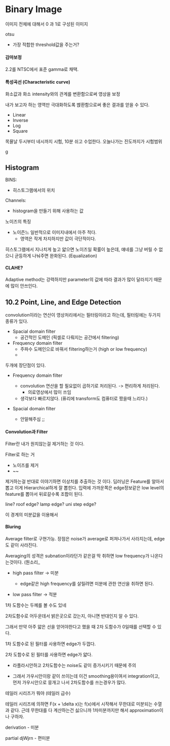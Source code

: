 # Binary Image

 이미지 전체에 대해서 0 과 1로 구성된 이미지



 otsu

- 가장 적합한 threshold값을 주는거?



#### 감마보정

2.2를 NTSC에서 표준 gamma로 채택.



#### 특성곡선 (Characteristic curve)

화소값과 화소 intensity와의 관계를 변환함으로써 영상을 보정

내가 보고자 하는 영역만 극대화하도록 볁환함으로써 좋은 결과를 얻을 수 있다.

- Linear
- Inverse
- Log
- Square



목욜날 두시부터 네시까지 시험, 10분 쉬고 수업한다. 오늘나가는 진도까지가 시험범위

g



## Histogram

BINS:

- 히스토그램에서의 위치

Channels:

- histogram을 만들기 위해 사용하는 값





노이즈의 특징

- 노이즌느 일반적으로 이미지내에서 아주 적다.
  - 영역은 작게 차지하지만 값이 극단적이다. 

히스토그램에서 지나치게 높고 얇으면 노이즈일 확률이 높은데, 얘네를 그냥 버릴 수 없으니 균등하게 나눠주면 완화된다. (Equalization)



#### CLAHE?

Adaptive method는 강력하지만 parameter의 값에 따라 결과가 많이 달라지기 때문에 많이 안쓰인다.





## 10.2 Point, Line, and Edge Detection

convolution이라는 연산이 영상처리에서는 필터링이라고 하는데, 필터링에는 두가지 종류가 있다.

- Spacial domain filter
  - 공간적인 도메인 (픽셀로 다뤄지는 공간에서 filtering)
- Frequency domain filter
  - 주파수 도메인으로 바꿔서 filtering하는거 (high or low frequency)
  - 

두개에 장단점이 있다.

- Frequency domain filter
  - convolution 연산을 할 필요없이 곱하기로 처리된다. -> 편리하게 처리된다.
    - 의료영상에서 많이 쓰임
  - 생각보다 빠르지않다. (퓨리에 transform도 컴퓨터로 짰을때 느리다.)

- Spacial domain filter
  - 안말해주심 ;;



#### Convolution과 Filter

Filter란 내가 원치않는걸 제거하는 것 이다.

Filter로 하는 거

- 노이즈를 제거
- ~~

제거하는걸 반대로 이야기하면 이상치를 추출하는 것 이다. 딥러닝은 Feature를 알아서 뽑고 이게 Hierarchical하게 잘 뽑힌다. 입력에 가까운쪽은 edge정보같은 low level의 feature를 뽑아서 뒤로갈수록 조합이 된다.



line? roof edge? lamp edge? uni step edge?

이 경계의 미분값을 이용해서 





#### Bluring

Average filter로 구현가능. 장점은 noise가 average로 퍼져나가서 사라지는데, edge도 같이 사라진다.  

Averaging의 성격은 subnation이라던가 같은걸 딱 취하면 low frequency가 나온다는것이다. (뭔소리_

- high pass filter -> 미분
  - edge같은 high frequency를 살릴려면 미분에 관한 연산을 취하면 된다. 

- low pass filter -> 적분

1차 도함수는 두께를 볼 수도 있네

2차도함수로 어두운데서 밝은곳으로 갔는지, 아니면 반대인지 알 수 있다.



그래서 만약 아주 얇은 선을 얻어야한다고 했을 때 2차 도함수가 0일때를 선택할 수 있다.



1차 도함수로 된 필터를 사용하면 edge가 두껍다.

2차 도함수로 된 필터를 사용하면 edge가 얇다.

-  라플라시안하고 2차도함수는 noise도 같이 증가시키기 때문에 주의

- 그래서 가우시안이랑 같이 쓰이는데 이건 smoothing용이여서 integration이고, 먼저 가우시안으로 뭉개고 나서 2차도함수를 쓰는경우가 많다.

테일러 시리즈가 뭐야 (테일러 급수)



테일러 시리즈에 의하면 F(x + \delta x)는 f(x)에서 시작해서 무한대로 미분되는 수열과 같다.  근데 무한대를 다 계산하는건 싫으니까 1차미분까지만 해서 approximation이나 구하자.

derivation - 미분

partial djWjrn - 편미분





























